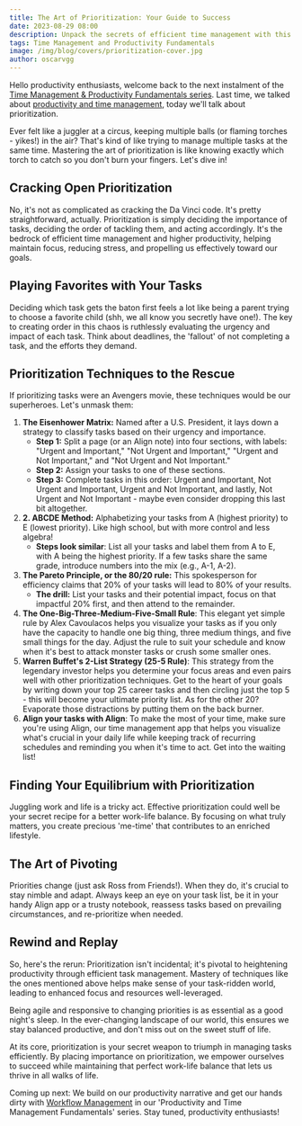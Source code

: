 ```yaml
---
title: The Art of Prioritization: Your Guide to Success
date: 2023-08-29 08:00
description: Unpack the secrets of efficient time management with this guide to prioritization
tags: Time Management and Productivity Fundamentals
image: /img/blog/covers/prioritization-cover.jpg
author: oscarvgg
---
```

Hello productivity enthusiasts, welcome back to the next instalment of the [Time Management & Productivity Fundamentals series](/tags/time-management-and-productivity-fundamentals/). Last time, we talked about [productivity and time management](/blog/introduction-to-productivity-and-time-management/), today we'll talk about prioritization.

Ever felt like a juggler at a circus, keeping multiple balls (or flaming torches - yikes!) in the air? That's kind of like trying to manage multiple tasks at the same time. Mastering the art of prioritization is like knowing exactly which torch to catch so you don't burn your fingers. Let's dive in!

## Cracking Open Prioritization

No, it's not as complicated as cracking the Da Vinci code. It's pretty straightforward, actually. Prioritization is simply deciding the importance of tasks, deciding the order of tackling them, and acting accordingly. It's the bedrock of efficient time management and higher productivity, helping maintain focus, reducing stress, and propelling us effectively toward our goals.

## **Playing Favorites with Your Tasks**

Deciding which task gets the baton first feels a lot like being a parent trying to choose a favorite child (shh, we all know you secretly have one!). The key to creating order in this chaos is ruthlessly evaluating the urgency and impact of each task. Think about deadlines, the 'fallout' of not completing a task, and the efforts they demand.

## **Prioritization Techniques to the Rescue**

If prioritizing tasks were an Avengers movie, these techniques would be our superheroes. Let's unmask them:

1. **The Eisenhower Matrix:** Named after a U.S. President, it lays down a strategy to classify tasks based on their urgency and importance.
   - **Step 1:** Split a page (or an Align note) into four sections, with labels: "Urgent and Important," "Not Urgent and Important," "Urgent and Not Important," and "Not Urgent and Not Important."
   - **Step 2:** Assign your tasks to one of these sections.
   - **Step 3:** Complete tasks in this order: Urgent and Important, Not Urgent and Important, Urgent and Not Important, and lastly, Not Urgent and Not Important - maybe even consider dropping this last bit altogether.
2. **2. ABCDE Method:** Alphabetizing your tasks from A (highest priority) to E (lowest priority). Like high school, but with more control and less algebra!
   - **Steps look similar**: List all your tasks and label them from A to E, with A being the highest priority. If a few tasks share the same grade, introduce numbers into the mix (e.g., A-1, A-2).
3. **The Pareto Principle, or the 80/20 rule:** This spokesperson for efficiency claims that 20% of your tasks will lead to 80% of your results.
   - **The drill:** List your tasks and their potential impact, focus on that impactful 20% first, and then attend to the remainder.
4. **The One-Big-Three-Medium-Five-Small Rule**: This elegant yet simple rule by Alex Cavoulacos helps you visualize your tasks as if you only have the capacity to handle one big thing, three medium things, and five small things for the day. Adjust the rule to suit your schedule and know when it's best to attack monster tasks or crush some smaller ones.
5. **Warren Buffet's 2-List Strategy (25-5 Rule)**: This strategy from the legendary investor helps you determine your focus areas and even pairs well with other prioritization techniques. Get to the heart of your goals by writing down your top 25 career tasks and then circling just the top 5 - this will become your ultimate priority list. As for the other 20? Evaporate those distractions by putting them on the back burner.
6. **Align your tasks with Align**: To make the most of your time, make sure you're using Align, our time management app that helps you visualize what's crucial in your daily life while keeping track of recurring schedules and reminding you when it's time to act. Get into the waiting list!

## **Finding Your Equilibrium with Prioritization**

Juggling work and life is a tricky act. Effective prioritization could well be your secret recipe for a better work-life balance. By focusing on what truly matters, you create precious 'me-time' that contributes to an enriched lifestyle.

## **The Art of Pivoting**

Priorities change (just ask Ross from Friends!). When they do, it's crucial to stay nimble and adapt. Always keep an eye on your task list, be it in your handy Align app or a trusty notebook, reassess tasks based on prevailing circumstances, and re-prioritize when needed.

## **Rewind and Replay**

So, here's the rerun: Prioritization isn't incidental; it's pivotal to heightening productivity through efficient task management. Mastery of techniques like the ones mentioned above helps make sense of your task-ridden world, leading to enhanced focus and resources well-leveraged.

Being agile and responsive to changing priorities is as essential as a good night's sleep. In the ever-changing landscape of our world, this ensures we stay balanced productive, and don't miss out on the sweet stuff of life.

At its core, prioritization is your secret weapon to triumph in managing tasks efficiently. By placing importance on prioritization, we empower ourselves to succeed while maintaining that perfect work-life balance that lets us thrive in all walks of life.

Coming up next: We build on our productivity narrative and get our hands dirty with [Workflow Management](/blog/workflow-management/) in our 'Productivity and Time Management Fundamentals' series. Stay tuned, productivity enthusiasts!
